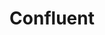 ---
blog: https://confluent.io/blog
git: https://github.com/confluentinc
linkedin: https://linkedin.com/company/confluent
logohandle: confluentio
sort: confluent
title: Confluent
twitter: https://x.com/ConfluentInc
website: https://www.confluent.io/
youtube: https://youtube.com/confluent
---
